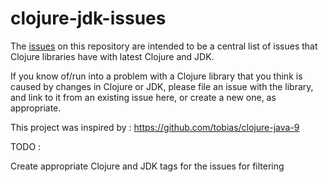 # clojure-jdk-issues

The [issues](../../issues) on this repository are intended to be a central list of
issues that Clojure libraries have with latest Clojure and JDK.

If you know of/run into a problem with a Clojure library that you
think is caused by changes in Clojure or JDK, please file an issue with the
library, and link to it from an existing issue here, or create a new
one, as appropriate.

This project was inspired by : https://github.com/tobias/clojure-java-9

TODO : 

Create appropriate Clojure and JDK tags for the issues for filtering
